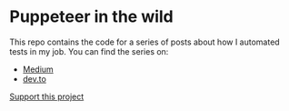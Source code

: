 # Puppeteer in the wild
This repo contains the code for a series of posts about how I automated tests in my job. You can find the series on:

* [Medium](https://medium.com/@papaponmx/front-end-development-automation-with-puppeteer-c7957a52efb7)
* [dev.to](https://dev.to/papaponmx/front-end-development-automation-with-puppeteer-part-1-2k9n)

[Support this project](https://github.com/papaponmx/puppeteer-in-the-wild/blob/master/SUPPORT.md)
